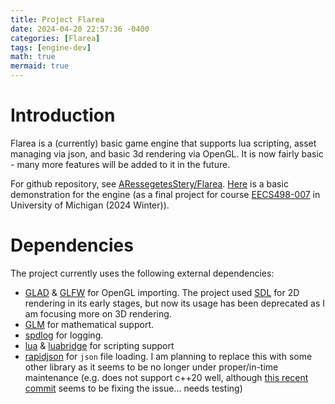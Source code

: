 ```yaml
---
title: Project Flarea
date: 2024-04-20 22:57:36 -0400
categories: [Flarea]
tags: [engine-dev]
math: true
mermaid: true
---
```


# Introduction

Flarea is a (currently) basic game engine that supports lua scripting, asset managing via json, and basic 3d rendering via OpenGL. It is now fairly basic - many more features will be added to it in the future.

For github repository, see [ARessegetesStery/Flarea](https://github.com/ARessegetesStery/flarea). [Here](https://youtu.be/S_wxevbJd7Y) is a basic demonstration for the engine (as a final project for course [EECS498-007](https://eecs498.com/) in University of Michigan (2024 Winter)).

# Dependencies

The project currently uses the following external dependencies:

- [GLAD](https://github.com/Dav1dde/glad) & [GLFW](https://www.glfw.org/) for OpenGL importing. The project used [SDL](https://www.libsdl.org/) for 2D rendering in its early stages, but now its usage has been deprecated as I am focusing more on 3D rendering.
- [GLM](https://github.com/g-truc/glm) for mathematical support.
- [spdlog](https://github.com/gabime/spdlog) for logging.
- [lua](https://www.lua.org/) & [luabridge](https://github.com/vinniefalco/LuaBridge) for scripting support
- [rapidjson](https://github.com/Tencent/rapidjson) for `json` file loading. I am planning to replace this with some other library as it seems to be no longer under proper/in-time maintenance (e.g. does not support c++20 well, although [this recent commit](https://github.com/Tencent/rapidjson/commit/5ec44fb9206695e5293f610b0a46d21851d0c966) seems to be fixing the issue... needs testing)